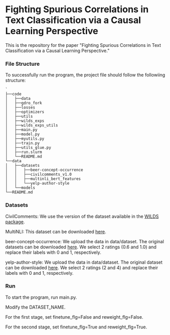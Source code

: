 # Fighting Spurious Correlations in Text Classification via a Causal Learning Perspective

This is the repository for the paper "Fighting Spurious Correlations in Text Classification via a Causal Learning Perspective." 

### File Structure
To successfully run the program, the project file should follow the followiing structure:
```
`
├──code
│   ├──data
│   ├──gdro_fork
│   ├──losses
│   ├──optimizers
│   ├──utils
│   ├──wilds_exps
│   ├──wilds_exps_utils
│   ├──main.py
│   ├──model.py
│   ├──myutils.py
│   ├──train.py
│   ├──utils_glue.py
│   ├──run.slurm
│   └──README.md
└──data
│   ├──datasets
│   │   ├──beer-concept-occurrence
│   │   ├──civilcomments_v1.0
│   │   ├──multinli_bert_features
│   │   └──yelp-author-style
│   └──models
└──README.md
```
### Datasets

CivilComments: We use the version of the dataset available in the [WILDS package](https://wilds.stanford.edu/datasets/#civilcomments).

MultiNLI:  This dataset can be downloaded [here](https://nlp.stanford.edu/data/dro/multinli_bert_features.tar.gz).

beer-concept-occurrence: We upload the data in data/dataset. The original datasets can be downloaded [here](https://github.com/yuqing-zhou/shortcut-learning-in-text-classification/tree/master/Dataset/beer_new/target/concept/split/occurrence/occurrence2). We select 2 ratings (0.6 and 1.0) and replace their labels with 0 and 1, respectively. 

yelp-author-style: We upload the data in data/dataset. The original dataset can be downloaded [here](https://github.com/yuqing-zhou/shortcut-learning-in-text-classification/tree/master/Dataset/yelp_review_full_csv/style/split/author/author1). We select 2 ratings (2 and 4) and replace their labels with 0 and 1, respectively. 


### Run
To start the program, run main.py.

Modify the DATASET_NAME.

For the first stage, set finetune_flg=False and reweight_flg=False.

For the second stage, set finetune_flg=True and reweight_flg=True.
